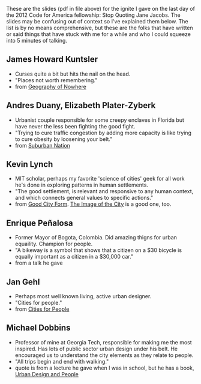 These are the slides (pdf in file above) for the ignite I gave on the last day of the 2012 Code for America fellowship: Stop Quoting Jane Jacobs. The slides may be confusing out of context so I've explained them below. The list is by no means comprehensive, but these are the folks that have written or said things that have stuck with me for a while and who I could squeeze into 5 minutes of talking.

## James Howard Kuntsler
- Curses quite a bit but hits the nail on the head.
- "Places not worth remembering."
- from [Geography of Nowhere](http://www.amazon.com/The-Geography-Nowhere-Americas-Landscape/dp/0671888250/ref=sr_1_cc_1?s=aps&ie=UTF8&qid=1358209844&sr=1-1-catcorr&keywords=geography+of+nowhere)

## Andres Duany, Elizabeth Plater-Zyberk
- Urbanist couple responsible for some creepy enclaves in Florida but have never the less been fighting the good fight.
- "Trying to cure traffic congestion by adding more capacity is like trying to cure obesity by loosening your belt."
- from [Suburban Nation](http://www.amazon.com/Suburban-Nation-Decline-American-ebook/dp/B0058U7I16/ref=sr_1_1?ie=UTF8&qid=1358209789&sr=8-1&keywords=suburban+nation)

## Kevin Lynch
- MIT scholar, perhaps my favorite 'science of cities' geek for all work he's done in exploring patterns in human settlements.
- "The good settlement, is relevant and responsive to any human context, and which connects general values to specific actions."
- from [Good City Form](http://www.amazon.com/Good-City-Form-Kevin-Lynch/dp/0262620464/ref=sr_1_1?s=books&ie=UTF8&qid=1358209874&sr=1-1&keywords=good+city+form). [The Image of the City](http://www.amazon.com/Image-Harvard-MIT-Center-Studies-Series/dp/0262620014/ref=pd_sim_b_1) is a good one, too.

## Enrique Peñalosa
- Former Mayor of Bogota, Colombia. Did amazing thigns for urban equaility. Champion for people. 
- "A bikeway is a symbol that shows that a citizen on a $30 bicycle is equally important as a citizen in a $30,000 car."
- from a talk he gave

## Jan Gehl
- Perhaps most well known living, active urban designer.
- "Cities for people."
- from [Cities for People](http://www.amazon.com/Cities-People-Jan-Gehl/dp/159726573X/ref=sr_1_1?s=books&ie=UTF8&qid=1358210074&sr=1-1&keywords=jan+gehl)

## Michael Dobbins
- Professor of mine at Georgia Tech, responsible for making me the most inspired. Has lots of public sector urban design under his belt. He encouraged us to understand the city elements as they relate to people. 
- "All trips begin and end with walking."
- quote is from a lecture he gave when I was in school, but he has a book, [Urban Design and People](http://www.amazon.com/Urban-Design-People-Michael-Dobbins/dp/0470138165/ref=sr_1_1?s=books&ie=UTF8&qid=1358210175&sr=1-1&keywords=michael+dobbins)